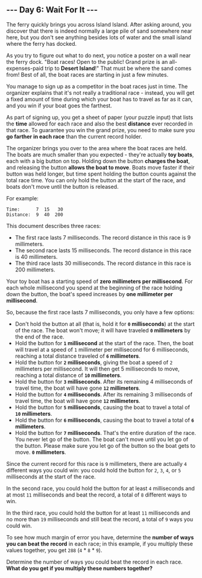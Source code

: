 ## --- Day 6: Wait For It ---

The ferry quickly brings you across Island Island. After asking around, you discover that there is indeed normally a large pile of sand somewhere near here, but you don't see anything besides lots of water and the small island where the ferry has docked.

As you try to figure out what to do next, you notice a poster on a wall near the ferry dock. "Boat races! Open to the public! Grand prize is an all-expenses-paid trip to **Desert Island**!" That must be where the sand comes from! Best of all, the boat races are starting in just a few minutes.

You manage to sign up as a competitor in the boat races just in time. The organizer explains that it's not really a traditional race - instead, you will get a fixed amount of time during which your boat has to travel as far as it can, and you win if your boat goes the farthest.

As part of signing up, you get a sheet of paper (your puzzle input) that lists the **time** allowed for each race and also the best **distance** ever recorded in that race. To guarantee you win the grand prize, you need to make sure you **go farther in each race** than the current record holder.

The organizer brings you over to the area where the boat races are held. The boats are much smaller than you expected - they're actually **toy boats**, each with a big button on top. Holding down the button **charges the boat**, and releasing the button **allows the boat to move**. Boats move faster if their button was held longer, but time spent holding the button counts against the total race time. You can only hold the button at the start of the race, and boats don't move until the button is released.

For example:

    Time:      7  15   30
    Distance:  9  40  200

This document describes three races:

* The first race lasts 7 milliseconds. The record distance in this race is 9 millimeters.
* The second race lasts 15 milliseconds. The record distance in this race is 40 millimeters.
* The third race lasts 30 milliseconds. The record distance in this race is 200 millimeters.

Your toy boat has a starting speed of **zero millimeters per millisecond**. For each whole millisecond you spend at the beginning of the race holding down the button, the boat's speed increases by **one millimeter per millisecond**.

So, because the first race lasts 7 milliseconds, you only have a few options:

* Don't hold the button at all (that is, hold it for **``0`` milliseconds**) at the start of the race. The boat won't move; it will have traveled **``0`` millimeters** by the end of the race.
* Hold the button for **``1`` millisecond** at the start of the race. Then, the boat will travel at a speed of ``1`` millimeter per millisecond for 6 milliseconds, reaching a total distance traveled of **``6`` millimeters**.
* Hold the button for **``2`` milliseconds**, giving the boat a speed of ``2`` millimeters per millisecond. It will then get 5 milliseconds to move, reaching a total distance of **``10`` millimeters**.
* Hold the button for **``3`` milliseconds**. After its remaining 4 milliseconds of travel time, the boat will have gone **``12`` millimeters**.
* Hold the button for **``4`` milliseconds**. After its remaining 3 milliseconds of travel time, the boat will have gone **``12`` millimeters**.
* Hold the button for **``5`` milliseconds**, causing the boat to travel a total of **``10`` millimeters**.
* Hold the button for **``6`` milliseconds**, causing the boat to travel a total of **``6`` millimeters**.
* Hold the button for **``7`` milliseconds**. That's the entire duration of the race. You never let go of the button. The boat can't move until you let go of the button. Please make sure you let go of the button so the boat gets to move. **``0`` millimeters**.

Since the current record for this race is ``9`` millimeters, there are actually ``4`` different ways you could win: you could hold the button for ``2``, ``3``, ``4``, or ``5`` milliseconds at the start of the race.

In the second race, you could hold the button for at least ``4`` milliseconds and at most ``11`` milliseconds and beat the record, a total of ``8`` different ways to win.

In the third race, you could hold the button for at least ``11`` milliseconds and no more than ``19`` milliseconds and still beat the record, a total of ``9`` ways you could win.

To see how much margin of error you have, determine the **number of ways you can beat the record** in each race; in this example, if you multiply these values together, you get ``288`` (``4`` * ``8`` * ``9``).

Determine the number of ways you could beat the record in each race. **What do you get if you multiply these numbers together?**


